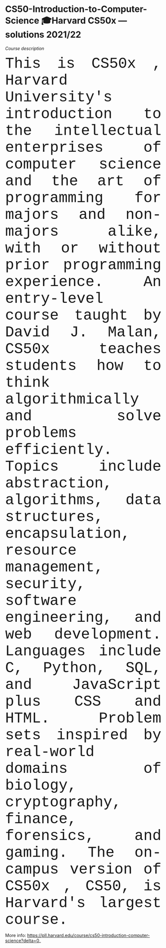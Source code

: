 # CS50-Introduction-to-Computer-Science 🎓Harvard CS50x — solutions 2021/22

_Course description_

<p align="justify"><font face="Courier";"Tribuchet";"Helvetica";"Times" font size="10">This is CS50x , Harvard University's introduction to the intellectual enterprises of computer science and the art of programming for majors and non-majors alike, with or without prior programming experience. An entry-level course taught by David J. Malan, CS50x teaches students how to think algorithmically and solve problems efficiently. Topics include abstraction, algorithms, data structures, encapsulation, 
resource management, security, software engineering, and web development. Languages include C, Python, SQL, 
and JavaScript plus CSS and HTML. Problem sets inspired by real-world domains of biology, cryptography, finance, 
forensics, and gaming. The on-campus version of CS50x , CS50, is Harvard's largest course.</font></p> 

More info: https://pll.harvard.edu/course/cs50-introduction-computer-science?delta=0_
